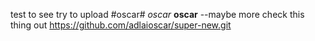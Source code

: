 test to see
try to upload
#oscar#
*oscar*
**oscar**
--maybe more
check this thing out https://github.com/adlaioscar/super-new.git


<!---
adlaioscar/adlaioscar is a ✨ special ✨ repository because its `README.md` (this file) appears on your GitHub profile.
You can click the Preview link to take a look at your changes.
--->
